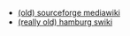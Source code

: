- [(old) sourceforge mediawiki](http://supercollider.sourceforge.net/wiki/)
- [(really old) hamburg swiki](http://swiki.hfbk-hamburg.de/MusicTechnology/6)